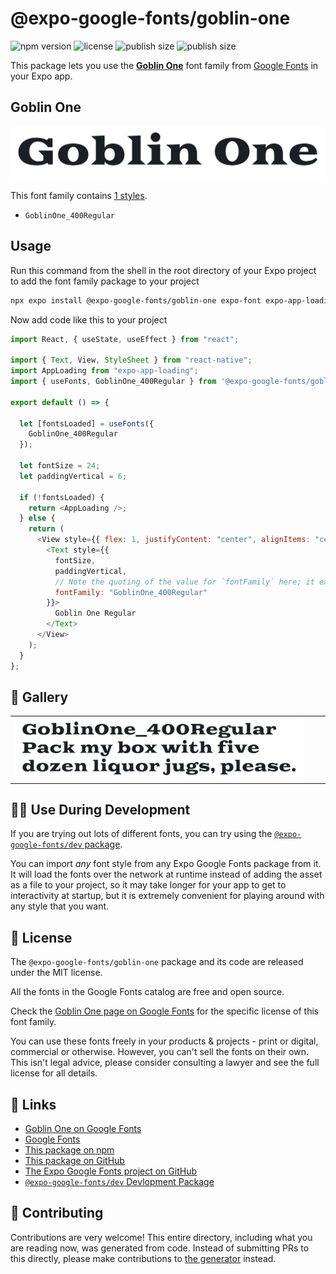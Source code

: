 # @expo-google-fonts/goblin-one

![npm version](https://flat.badgen.net/npm/v/@expo-google-fonts/goblin-one)
![license](https://flat.badgen.net/github/license/expo/google-fonts)
![publish size](https://flat.badgen.net/packagephobia/install/@expo-google-fonts/goblin-one)
![publish size](https://flat.badgen.net/packagephobia/publish/@expo-google-fonts/goblin-one)

This package lets you use the [**Goblin One**](https://fonts.google.com/specimen/Goblin+One) font family from [Google Fonts](https://fonts.google.com/) in your Expo app.

## Goblin One

![Goblin One](./font-family.png)

This font family contains [1 styles](#-gallery).

- `GoblinOne_400Regular`

## Usage

Run this command from the shell in the root directory of your Expo project to add the font family package to your project

```sh
npx expo install @expo-google-fonts/goblin-one expo-font expo-app-loading
```

Now add code like this to your project

```js
import React, { useState, useEffect } from "react";

import { Text, View, StyleSheet } from "react-native";
import AppLoading from "expo-app-loading";
import { useFonts, GoblinOne_400Regular } from '@expo-google-fonts/goblin-one';

export default () => {

  let [fontsLoaded] = useFonts({
    GoblinOne_400Regular
  });

  let fontSize = 24;
  let paddingVertical = 6;

  if (!fontsLoaded) {
    return <AppLoading />;
  } else {
    return (
      <View style={{ flex: 1, justifyContent: "center", alignItems: "center" }}>
        <Text style={{
          fontSize,
          paddingVertical,
          // Note the quoting of the value for `fontFamily` here; it expects a string!
          fontFamily: "GoblinOne_400Regular"
        }}>
          Goblin One Regular
        </Text>
      </View>
    );
  }
};
```

## 🔡 Gallery


||||
|-|-|-|
|![GoblinOne_400Regular](./GoblinOne_400Regular.ttf.png)||||


## 👩‍💻 Use During Development

If you are trying out lots of different fonts, you can try using the [`@expo-google-fonts/dev` package](https://github.com/expo/google-fonts/tree/master/font-packages/dev#readme).

You can import _any_ font style from any Expo Google Fonts package from it. It will load the fonts over the network at runtime instead of adding the asset as a file to your project, so it may take longer for your app to get to interactivity at startup, but it is extremely convenient for playing around with any style that you want.


## 📖 License

The `@expo-google-fonts/goblin-one` package and its code are released under the MIT license.

All the fonts in the Google Fonts catalog are free and open source.

Check the [Goblin One page on Google Fonts](https://fonts.google.com/specimen/Goblin+One) for the specific license of this font family.

You can use these fonts freely in your products & projects - print or digital, commercial or otherwise. However, you can't sell the fonts on their own. This isn't legal advice, please consider consulting a lawyer and see the full license for all details.

## 🔗 Links

- [Goblin One on Google Fonts](https://fonts.google.com/specimen/Goblin+One)
- [Google Fonts](https://fonts.google.com/)
- [This package on npm](https://www.npmjs.com/package/@expo-google-fonts/goblin-one)
- [This package on GitHub](https://github.com/expo/google-fonts/tree/master/font-packages/goblin-one)
- [The Expo Google Fonts project on GitHub](https://github.com/expo/google-fonts)
- [`@expo-google-fonts/dev` Devlopment Package](https://github.com/expo/google-fonts/tree/master/font-packages/dev)

## 🤝 Contributing

Contributions are very welcome! This entire directory, including what you are reading now, was generated from code. Instead of submitting PRs to this directly, please make contributions to [the generator](https://github.com/expo/google-fonts/tree/master/packages/generator) instead.
